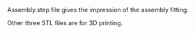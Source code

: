 Assembly.step file gives the impression of the assembly fitting.

Other three STL files are for 3D printing.
